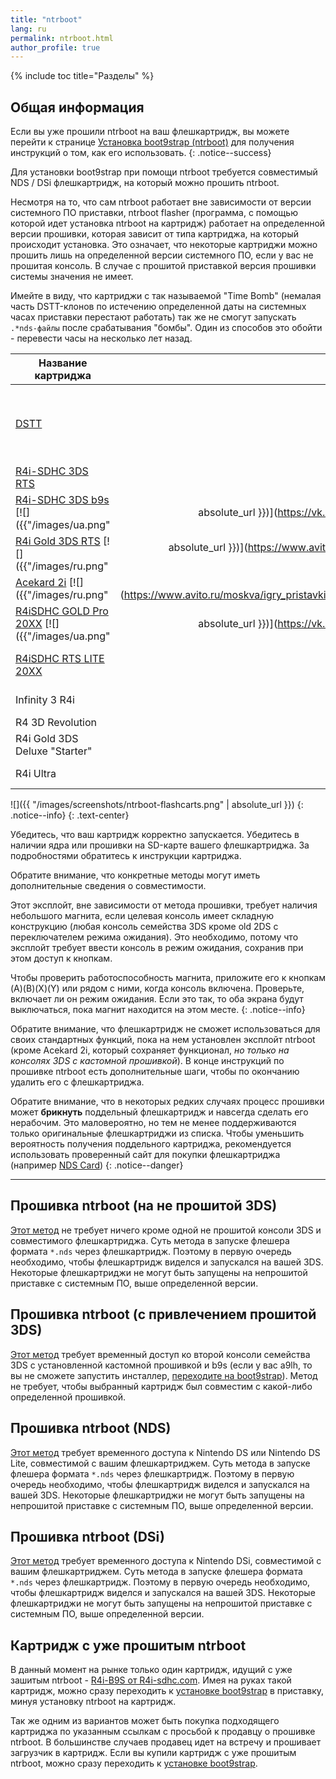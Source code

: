 ```yaml
---
title: "ntrboot"
lang: ru
permalink: ntrboot.html
author_profile: true
---
```

{% include toc title="Разделы" %}

## Общая информация

Если вы уже прошили ntrboot на ваш флешкартридж, вы можете перейти к странице [Установка boot9strap (ntrboot)](installing-boot9strap-ntrboot) для получения инструкций о том, как его использовать.
{: .notice--success}

Для установки boot9strap при помощи ntrboot требуется совместимый NDS / DSi флешкартридж, на который можно прошить ntrboot.

Несмотря на то, что сам ntrboot работает вне зависимости от версии системного ПО приставки, ntrboot flasher (программа, с помощью которой идет установка ntrboot на картридж) работает на определенной версии прошивки, которая зависит от типа картриджа, на который происходит установка. Это означает, что некоторые картриджи можно прошить лишь на определенной версии системного ПО, если у вас не прошитая консоль. В случае с прошитой приставкой версия прошивки системы значения не имеет. 

Имейте в виду, что картриджи с так называемой "Time Bomb" (немалая часть DSTT-клонов по истечению определенной даты на системных часах приставки перестают работать) так же не смогут запускать `.*nds-файлы` после срабатывания "бомбы". Один из способов это обойти - перевести часы на несколько лет назад. 

| Название картриджа | Примерная стоимость | "Time Bomb" | Версия 3DS | Версия DSi | Версия NDS | Примечания |
|-|-:|:-:|:-:|:-:|:-:|-|
| [DSTT](http://www.nds-card.com/ProShow.asp?ProID=157) | $9.99 | Нет | - | - | Все | Только модели с определенными [чипами памяти](https://gist.github.com/Hikari-chin/6b48f1bb8dd15136403c15c39fafdb42) совместимы с ntrboot. |
| [R4i-SDHC 3DS RTS](http://www.nds-card.com/ProShow.asp?ProID=146) | $13.99 | Возможно (дата неизвестна) | <= 11.6.0 | <= 1.4.5 | Все | |
| [R4i-SDHC 3DS b9s](http://R4i-sdhc.com) [![]({{"/images/ua.png" | absolute_url }})](https://vk.com/market-125012133?section=album_3&w=product-125012133_1058176) | $9.99 | Возможно (дата неизвестна) | <= 11.6.0 | <= 1.4.5 | Все | Картридж продается с предустановленнмы ntrboot |
| [R4i Gold 3DS RTS](http://www.nds-card.com/ProShow.asp?ProID=149) [![]({{"/images/ru.png" | absolute_url }})](https://www.avito.ru/moskva/igry_pristavki_i_programmy/r4i_ntrboot_kartridzh_1111381830) [![]({{"/images/ru.png" | absolute_url }})](https://www.avito.ru/moskva/igry_pristavki_i_programmy/fleshkartridzh_r4i_gold_dlya_nintendo_ds_dsi_3ds_2ds_604415936) | $19.99 | Нет | <= 11.6.0 | <= 1.4.5 | Все | |
| [Acekard 2i](http://www.nds-card.com/ProShow.asp?ProID=160) [![]({{"/images/ru.png" | absolute_url }})](https://www.avito.ru/moskva/igry_pristavki_i_programmy/fleshkartridzh_fleshka_acekard_2i_dlya_nintendo_ds_544116629) | $20.99 | Нет | <= 4.3.0 | <= 1.4.4 | Все | |
| [R4iSDHC GOLD Pro 20XX](http://www.nds-card.com/ProShow.asp?ProID=490) [![]({{"/images/ua.png" | absolute_url }})](https://vk.com/market-125012133?section=album_3&w=product-125012133_1058176) | $9.99 | 3.9b: 3 сентября, 2019 | <= 11.6.0 | <= 1.4.5 | Все | Все R4iSDHC 20XX идентичны. |
| [R4iSDHC RTS LITE 20XX](http://www.nds-card.com/ProShow.asp?ProID=450) | $13.99 | 3.9b: 3 сентября, 2019 | <= 11.6.0 | <= 1.4.5 | Все | Все R4iSDHC 20XX идентичны. |
| Infinity 3 R4i |  | Нет | <= 11.6.0 | <= 1.4.5 | Все | |
| R4 3D Revolution |  | Нет | - | - | Все | |
| R4i Gold 3DS Deluxe "Starter" |  | Нет | 4.1.0 - 4.5.0 | <= 1.4.5 | Все | |
| R4i Ultra |  | Нет | <= 4.3.0 | <= 1.4.5 | Все | |
  
  ![]({{ "/images/screenshots/ntrboot-flashcarts.png" | absolute_url }})
  {: .notice--info}
  {: .text-center}
  
Убедитесь, что ваш картридж корректно запускается. Убедитесь в наличии ядра или прошивки на SD-карте вашего флешкартриджа. За подробностями обратитесь к инструкции картриджа.
  
Обратите внимание, что конкретные методы могут иметь дополнительные сведения о совместимости.

Этот эксплойт, вне зависимости от метода прошивки, требует наличия небольшого магнита, если целевая консоль имеет складную конструкцию (любая консоль семейства 3DS кроме old 2DS с переключателем режима ожидания). Это необходимо, потому что эксплойт требует ввести консоль в режим ожидания, сохранив при этом доступ к кнопкам.

Чтобы проверить работоспособность магнита, приложите его к кнопкам (A)(B)(X)(Y) или рядом с ними, когда консоль включена. Проверьте, включает ли он режим ожидания. Если это так, то оба экрана будут выключаться, пока магнит находится на этом месте.
{: .notice--info}

Обратите внимание, что флешкартридж не сможет использоваться для своих стандартных функций, пока на нем установлен эксплойт ntrboot (кроме Acekard 2i, который сохраняет функционал, *но только на консолях 3DS с кастомной прошивкой*). В конце инструкций по прошивке ntrboot есть дополнительные шаги, чтобы по окончанию удалить его с флешкартриджа.

Обратите внимание, что в некоторых редких случаях процесс прошивки может **брикнуть** поддельный флешкартридж и навсегда сделать его нерабочим. Это маловероятно, но тем не менее поддерживаются только оригинальные флешкартриджи из списка. Чтобы уменьшить вероятность получения поддельного картриджа, рекомендуется использовать проверенный сайт для покупки флешкартриджа (например [NDS Card](http://www.nds-card.com/))
{: .notice--danger}

___

## Прошивка ntrboot (на не прошитой 3DS)

[Этот метод](flashing-ntrboot-3ds-single-system) не требует ничего кроме одной не прошитой консоли 3DS и совместимого флешкартриджа. Суть метода в запуске флешера формата `*.nds` через флешкартридж. Поэтому в первую очередь необходимо, чтобы флешкартридж виделся и запускался на вашей 3DS. Некоторые флешкартриджи не могут быть запущены на непрошитой приставке с системным ПО, выше определенной версии. 

## Прошивка ntrboot (с привлечением прошитой 3DS)

[Этот метод](flashing-ntrboot-3ds-multi-system) требует временный доступ ко второй консоли семейства 3DS с установленной кастомной прошивкой и b9s (если у вас a9lh, то вы не сможете запустить инсталлер, [переходите на boot9strap](a9lh-to-b9s)). Метод не требует, чтобы выбранный картридж был совместим с какой-либо определенной прошивкой. 

## Прошивка ntrboot (NDS)

[Этот метод](flashing-ntrboot-nds) требует временного доступа к Nintendo DS или Nintendo DS Lite, совместимой с вашим флешкартриджем. Суть метода в запуске флешера формата `*.nds` через флешкартридж. Поэтому в первую очередь необходимо, чтобы флешкартридж виделся и запускался на вашей 3DS. Некоторые флешкартриджи не могут быть запущены на непрошитой приставке с системным ПО, выше определенной версии. 

## Прошивка ntrboot (DSi)

[Этот метод](flashing-ntrboot-dsi) требует временного доступа к Nintendo DSi, совместимой с вашим флешкартриджем. Суть метода в запуске флешера формата `*.nds` через флешкартридж. Поэтому в первую очередь необходимо, чтобы флешкартридж виделся и запускался на вашей 3DS. Некоторые флешкартриджи не могут быть запущены на непрошитой приставке с системным ПО, выше определенной версии.

## Картридж с уже прошитым ntrboot 

В данный момент на рынке только один картридж, идущий с уже зашитым ntrboot - [R4i-B9S от R4i-sdhc.com](http://R4i-sdhc.com). Имея на руках такой картридж, можно сразу переходить к [установке boot9strap](installing-boot9strap-ntrboot) в приставку, минуя установку ntrboot на картридж. 

Так же одним из вариантов может быть покупка подходящего картриджа по указанным ссылкам с просьбой к продавцу о прошивке ntrboot. В большинстве случаев продавец идет на встречу и прошивает загрузчик в картридж. Если вы купили картридж с уже прошитым ntrboot, можно сразу переходить к [установке boot9strap](installing-boot9strap-ntrboot).